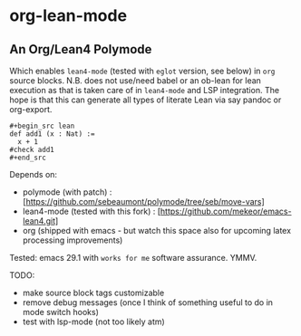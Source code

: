 # org-lean-mode
An Org/Lean4 Polymode
----------------------
Which enables `lean4-mode` (tested with `eglot` version, see below) in `org` source blocks.
N.B. does not use/need babel or an ob-lean for lean execution as that is taken care of in `lean4-mode` and LSP integration. The hope is that this can generate all types of literate Lean via say pandoc or org-export.
```
#+begin_src lean
def add1 (x : Nat) :=
  x + 1
#check add1
#+end_src
```
Depends on: 
- polymode (with patch) : [https://github.com/sebeaumont/polymode/tree/seb/move-vars]
- lean4-mode (tested with this fork) : [https://github.com/mekeor/emacs-lean4.git] 
- org (shipped with emacs - but watch this space also for upcoming latex processing improvements)

Tested: emacs 29.1 with `works for me` software assurance. YMMV.

TODO: 
- make source block tags customizable
- remove debug messages (once I think of something useful to do in mode switch hooks)
- test with lsp-mode (not too likely atm)
  
